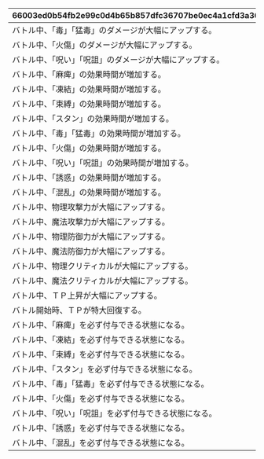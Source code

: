 |66003ed0b54fb2e99c0d4b65b857dfc36707be0ec4a1cfd3a366c2a427fc96e3|bbcd7ccb86e52913a107f71cbeab942f13ebe7b15e9c63cf82895c5e9316134d|56f357a9af74ef43198aca9201be790bd44772d4126ff6b0bead6a9aa3000ddb|42e7363a2a635af333780e1231fb2584be222982adb02a19590132d57e31d02b|
| --- | --- | --- | --- |
|バトル中、「毒」「猛毒」のダメージが大幅にアップする。|毒/猛毒ダメージアップ|1|poison_damage_up|
|バトル中、「火傷」のダメージが大幅にアップする。|火傷ダメージアップ|2|burn_damage_up|
|バトル中、「呪い」「呪詛」のダメージが大幅にアップする。|呪い/呪詛ダメージアップ|3|curse_damage_up|
|バトル中、「麻痺」の効果時間が増加する。|麻痺効果時間増加|4|paralysis_time_extension|
|バトル中、「凍結」の効果時間が増加する。|凍結効果時間増加|5|frozen_time_extension|
|バトル中、「束縛」の効果時間が増加する。|束縛効果時間増加|6|bind_time_extension|
|バトル中、「スタン」の効果時間が増加する。|スタン効果時間増加|7|stun_time_extension|
|バトル中、「毒」「猛毒」の効果時間が増加する。|毒/猛毒効果時間増加|8|poison_time_extension|
|バトル中、「火傷」の効果時間が増加する。|火傷効果時間増加|9|burn_time_extension|
|バトル中、「呪い」「呪詛」の効果時間が増加する。|呪い/呪詛効果時間増加|10|curse_time_extension|
|バトル中、「誘惑」の効果時間が増加する。|誘惑効果時間増加|11|temptation_time_extension|
|バトル中、「混乱」の効果時間が増加する。|混乱効果時間増加|12|confusion_time_extension|
|バトル中、物理攻撃力が大幅にアップする。|物理攻撃力アップ|13|attack_up|
|バトル中、魔法攻撃力が大幅にアップする。|魔法攻撃力アップ|14|magic_str_up|
|バトル中、物理防御力が大幅にアップする。|物理防御力アップ|15|defense_up|
|バトル中、魔法防御力が大幅にアップする。|魔法防御力アップ|16|magic_def_up|
|バトル中、物理クリティカルが大幅にアップする。|物理クリティカルアップ|17|physical_critical_up|
|バトル中、魔法クリティカルが大幅にアップする。|魔法クリティカルアップ|18|magic_critical_up|
|バトル中、ＴＰ上昇が大幅にアップする。|ＴＰ上昇アップ|19|energy_recovery_rate_up|
|バトル開始時、ＴＰが特大回復する。|バトル開始時ＴＰ特大回復|20|energy_recovery|
|バトル中、「麻痺」を必ず付与できる状態になる。|麻痺確定付与|22|paralysis_hit_absolute|
|バトル中、「凍結」を必ず付与できる状態になる。|凍結確定付与|23|frozen_hit_absolute|
|バトル中、「束縛」を必ず付与できる状態になる。|束縛確定付与|24|bind_hit_absolute|
|バトル中、「スタン」を必ず付与できる状態になる。|スタン確定付与|25|stun_hit_absolute|
|バトル中、「毒」「猛毒」を必ず付与できる状態になる。|毒/猛毒確定付与|26|poison_hit_absolute|
|バトル中、「火傷」を必ず付与できる状態になる。|火傷確定付与|27|burn_hit_absolute|
|バトル中、「呪い」「呪詛」を必ず付与できる状態になる。|呪い/呪詛確定付与|28|curse_hit_absolute|
|バトル中、「誘惑」を必ず付与できる状態になる。|誘惑確定付与|29|temptation_hit_absolute|
|バトル中、「混乱」を必ず付与できる状態になる。|混乱確定付与|30|confusion_hit_absolute|